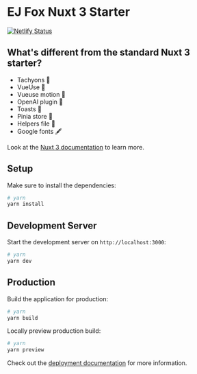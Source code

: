 # EJ Fox Nuxt 3 Starter

[![Netlify Status](https://api.netlify.com/api/v1/badges/981b9e46-6878-4ddb-a716-2713c5f3e412/deploy-status)](https://app.netlify.com/sites/ejfox-nuxt-template/deploys)

## What's different from the standard Nuxt 3 starter?
- Tachyons 🌟 
- VueUse 🔧 
- Vueuse motion 🌈 
- OpenAI plugin 🧠 
- Toasts 🍞 
- Pinia store 🏬 
- Helpers file 🔨 
- Google fonts 🖋️ 

Look at the [Nuxt 3 documentation](https://nuxt.com/docs/getting-started/introduction) to learn more.

## Setup

Make sure to install the dependencies:

```bash
# yarn
yarn install
```

## Development Server

Start the development server on `http://localhost:3000`:

```bash
# yarn
yarn dev
```

## Production

Build the application for production:

```bash
# yarn
yarn build
```

Locally preview production build:

```bash
# yarn
yarn preview
```

Check out the [deployment documentation](https://nuxt.com/docs/getting-started/deployment) for more information.
